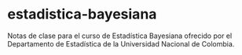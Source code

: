 # estadistica-bayesiana

Notas de clase para el curso de Estadística Bayesiana ofrecido por el Departamento de Estadística de la Universidad Nacional de Colombia.
